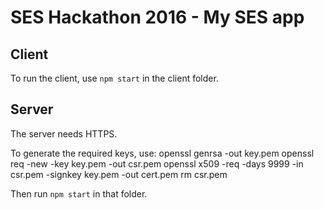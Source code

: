 # SES Hackathon 2016 - My SES app

## Client
To run the client, use `npm start` in the client folder.

## Server
The server needs HTTPS.

To generate the required keys, use:
openssl genrsa -out key.pem
openssl req -new -key key.pem -out csr.pem
openssl x509 -req -days 9999 -in csr.pem -signkey key.pem -out cert.pem
rm csr.pem

Then run `npm start` in that folder.